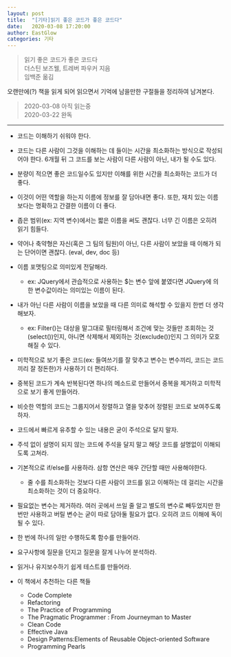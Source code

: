 ```yaml
---
layout: post
title:  "[기타]읽기 좋은 코드가 좋은 코드다"
date:   2020-03-08 17:20:00
author: EastGlow
categories: 기타
---
```


> 읽기 좋은 코드가 좋은 코드다  
> 더스틴 보즈웰, 트레버 파우커 지음  
> 임백준 옮김  

오랜만에(?) 책을 읽게 되어 읽으면서 기억에 남을만한 구절들을 정리하여 남겨본다.

> 2020-03-08 아직 읽는중   
> 2020-03-22 완독

***

- 코드는 이해하기 쉬워야 한다.

- 코드는 다른 사람이 그것을 이해하는 데 들이는 시간을 최소화하는 방식으로 작성되어야 한다. 6개월 뒤 그 코드를 보는 사람이 다른 사람이 아닌, 내가 될 수도 있다.

- 분량이 적으면 좋은 코드일수도 있지만 이해를 위한 시간을 최소화하는 코드가 더 좋다.

- 이것이 어떤 역할을 하는지 이름에 정보를 잘 담아내면 좋다. 또한, 재치 있는 이름보다는 명확하고 간결한 이름이 더 좋다.

- 좁은 범위(ex: 지역 변수)에서는 짧은 이름을 써도 괜찮다. 너무 긴 이름은 오히려 읽기 힘들다.

- 약어나 축약형은 자신(혹은 그 팀의 팀원)이 아닌, 다른 사람이 보았을 때 이해가 되는 단어이면 괜찮다. (eval, dev, doc 등)

- 이름 포맷팅으로 의미있게 전달해라.
	- ex: JQuery에서 관습적으로 사용하는 $는 변수 앞에 붙였다면 JQuery에 의한 변수값이라는 의미있는 이름이 된다.

- 내가 아닌 다른 사람이 이름을 보았을 때 다른 의미로 해석할 수 있을지 한번 더 생각해보자.
	- ex: Filter()는 대상을 말그대로 필터링해서 조건에 맞는 것들만 조회하는 것(select())인지, 아니면 삭제해서 제외하는 것(exclude())인지 그 의미가 모호해질 수 있다.

- 미학적으로 보기 좋은 코드(ex: 들여쓰기를 잘 맞추고 변수는 변수끼리, 코드는 코드끼리 잘 정돈한)가 사용하기 더 편리하다.

- 중복된 코드가 계속 반복된다면 하나의 메소드로 만들어서 중복을 제거하고 미학적으로 보기 좋게 만들어라.

- 비슷한 역할의 코드는 그룹지어서 정렬하고 열을 맞추어 정렬된 코드로 보여주도록 하자.

- 코드에서 빠르게 유추할 수 있는 내용은 굳이 주석으로 달지 말자.

- 주석 없이 설명이 되지 않는 코드에 주석을 달지 말고 해당 코드를 설명없이 이해되도록 고쳐라.

- 기본적으로 if/else를 사용하라. 삼항 연산은 매우 간단할 때만 사용해야한다.
	- 줄 수를 최소화하는 것보다 다른 사람이 코드를 읽고 이해하는 데 걸리는 시간을 최소화하는 것이 더 중요하다.

- 필요없는 변수는 제거하라. 여러 곳에서 쓰일 줄 알고 별도의 변수로 빼두었지만 한번만 사용하고 버릴 변수는 굳이 따로 담아둘 필요가 없다. 오히려 코드 이해에 독이 될 수 있다.

- 한 번에 하나의 일만 수행하도록 함수를 만들어라.

- 요구사항에 질문을 던지고 질문을 잘게 나누어 분석하라.

- 읽거나 유지보수하기 쉽게 테스트를 만들어라.

- 이 책에서 추천하는 다른 책들
  - Code Complete
  - Refactoring
  - The Practice of Programming
  - The Pragmatic Programmer : From Journeyman to Master
  - Clean Code
  - Effective Java
  - Design Patterns:Elements of Reusable Object-oriented Software
  - Programming Pearls

